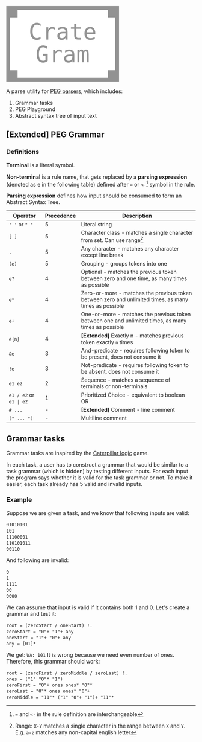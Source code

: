 ![img](/site/resources/crategram-github.svg)

A parse utility for [PEG parsers](https://pdos.csail.mit.edu/~baford/packrat/popl04/peg-popl04.pdf), which includes:
1. Grammar tasks
2. PEG Playground
3. Abstract syntax tree of input text

## [Extended] PEG Grammar

### Definitions

**Terminal** is a literal symbol.

**Non-terminal** is a rule name, that gets replaced by a **parsing expression** (denoted as e in the following table)
defined after `=` or `<-`[^1] symbol in the rule.

**Parsing expression** defines how input should be consumed to form an Abstract Syntax Tree.

| Operator                 | Precedence | Description                                                                                            |
|--------------------------|------------|--------------------------------------------------------------------------------------------------------|
| `' '` or `" "`           | 5          | Literal string                                                                                         |
| `[ ]`                    | 5          | Character class - matches a single character from set. Can use range[^2]                               | 
| `.`                      | 5          | Any character - matches any character except line break                                                | 
| `(e)`                    | 5          | Grouping - groups tokens into one                                                                      | 
| `e?`                     | 4          | Optional - matches the previous token between zero and one time, as many times as possible             | 
| `e*`                     | 4          | Zero-or-more - matches the previous token  between zero and unlimited times, as many times as possible | 
| `e+`                     | 4          | One-or-more - matches the previous token  between one and unlimited times, as many times as possible   | 
| `e{n}`                   | 4          | **[Extended]** Exactly n - matches previous token exactly `n` times                                    | 
| `&e`                     | 3          | And-predicate - requires following token to be present, does not consume it                            | 
| `!e`                     | 3          | Not-predicate - requires following token to be absent, does not consume it                             | 
| `e1 e2`                  | 2          | Sequence - matches a sequence of terminals or non-terminals                                            |
| `e1 / e2`  or `e1 \| e2` | 1          | Prioritized Choice - equivalent to boolean OR                                                          |
| `# ...`                  | -          | **[Extended]** Comment - line comment                                                                  | 
| `(* ... *)`              | -          | Multiline comment                                                                                      | 

## Grammar tasks 
Grammar tasks are inspired by the [Caterpillar logic](https://play.google.com/store/apps/details?id=org.gromozeka1980.caterpillar_logic&hl=en&gl=US) game. 

In each task, a user has to construct a grammar that would be similar to a task grammar (which is hidden) by testing different inputs. For each input the program says whether it is valid for the task grammar or not. To make it easier, each task already has 5 valid and invalid inputs. 

### Example
Suppose we are given a task, and we know that following inputs are valid:
```
01010101
101
11100001
110101011
00110
```

And following are invalid:
```
0
1
1111
00
0000
```

We can assume that input is valid if it contains both 1 and 0.
Let's create a grammar and test it:

```
root = (zeroStart / oneStart) !.
zeroStart = "0"+ "1"+ any
oneStart = "1"+ "0"+ any
any = [01]*
```

We get: `WA: 101`
It is wrong because we need even number of ones. Therefore, this grammar should work:
    
```
root = (zeroFirst / zeroMiddle / zeroLast) !.
ones = ("1" "0"* "1")
zeroFirst = "0"+ ones ones* "0"*
zeroLast = "0"* ones ones* "0"+
zeroMiddle = "11"* ("1" "0"+ "1")+ "11"*
```

[^1]: `=` and `<-` in the rule definition are interchangeable

[^2]: Range: `X-Y` matches a single character in the
range between `X` and `Y`. E.g. `a-z` matches any non-capital english letter
